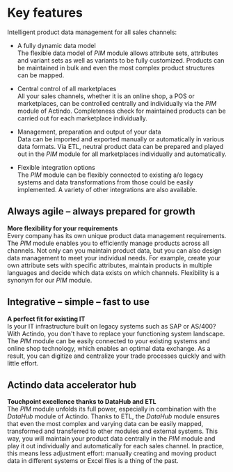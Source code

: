 # Key features

Intelligent product data management for all sales channels:

- A fully dynamic data model   
    The flexible data model of *PIM* module allows attribute sets, attributes and variant sets as well as variants to be fully customized. Products can be maintained in bulk and even the most complex product structures can be mapped.

- Central control of all marketplaces   
    All your sales channels, whether it is an online shop, a POS or marketplaces, can be controlled centrally and individually via the *PIM* module of Actindo. Completeness check for maintained products can be carried out for each marketplace individually.

- Management, preparation and output of your data  
    Data can be imported and exported manually or automatically in various data formats. Via ETL, neutral product data can be prepared and played out in the *PIM* module for all marketplaces individually and automatically.

- Flexible integration options   
    The *PIM* module can be flexibly connected to existing a/o legacy systems and data transformations from those could be easily implemented. A variety of other integrations are also available.  

## Always agile &ndash; always prepared for growth

**More flexibility for your requirements**   
Every company has its own unique product data management requirements. The *PIM* module enables you to efficiently manage products across all channels. Not only can you maintain product data, but you can also design data management to meet your individual needs. For example, create your own attribute sets with specific attributes, maintain products in multiple languages and decide which data exists on which channels. Flexibility is a synonym for our *PIM* module.

## Integrative &ndash; simple &ndash; fast to use

**A perfect fit for existing IT**   
Is your IT infrastructure built on legacy systems such as SAP or AS/400? With Actindo, you don't have to replace your functioning system landscape. The *PIM* module can be easily connected to your existing systems and online shop technology, which enables an optimal data exchange. As a result, you can digitize and centralize your trade processes quickly and with little effort.

## Actindo data accelerator hub

**Touchpoint excellence thanks to DataHub and ETL**  
The *PIM* module unfolds its full power, especially in combination with the *DataHub* module of Actindo. Thanks to ETL, the *DataHub* module ensures that even the most complex and varying data can be easily mapped, transformed and transferred to other modules and external systems. This way, you will maintain your product data centrally in the *PIM* module and play it out individually and automatically for each sales channel. In practice, this means less adjustment effort: manually creating and moving product data in different systems or Excel files is a thing of the past.   

